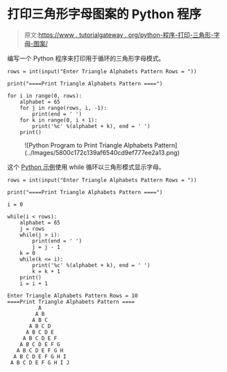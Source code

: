 # 打印三角形字母图案的 Python 程序

> 原文:[https://www . tutorialgateway . org/python-程序-打印-三角形-字母-图案/](https://www.tutorialgateway.org/python-program-to-print-triangle-alphabets-pattern/)

编写一个 Python 程序来打印用于循环的三角形字母模式。

```
rows = int(input("Enter Triangle Alphabets Pattern Rows = "))

print("====Print Triangle Alphabets Pattern ====")

for i in range(0, rows):
    alphabet = 65
    for j in range(rows, i, -1):
        print(end = ' ')
    for k in range(0, i + 1):
        print('%c' %(alphabet + k), end = ' ')
    print()
```

<figure class="wp-block-image size-large">![Python Program to Print Triangle Alphabets Pattern](../Images/5800c172c139af6540cd9ef777ee2a13.png)</figure>

这个 [Python 示例](https://www.tutorialgateway.org/python-programming-examples/)使用 while 循环以三角形模式显示字母。

```
rows = int(input("Enter Triangle Alphabets Pattern Rows = "))

print("====Print Triangle Alphabets Pattern ====")

i = 0

while(i < rows):
    alphabet = 65
    j = rows
    while(j > i):
        print(end = ' ')
        j = j - 1
    k = 0
    while(k <= i):
        print('%c' %(alphabet + k), end = ' ')
        k = k + 1
    print()
    i = i + 1
```

```
Enter Triangle Alphabets Pattern Rows = 10
====Print Triangle Alphabets Pattern ====
          A 
         A B 
        A B C 
       A B C D 
      A B C D E 
     A B C D E F 
    A B C D E F G 
   A B C D E F G H 
  A B C D E F G H I 
 A B C D E F G H I J 
```